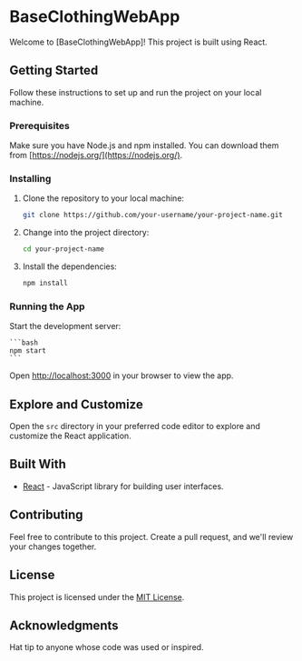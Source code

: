 # BaseClothingWebApp

Welcome to [BaseClothingWebApp]! This project is built using React.

## Getting Started

Follow these instructions to set up and run the project on your local machine.

### Prerequisites

Make sure you have Node.js and npm installed. You can download them from [https://nodejs.org/](https://nodejs.org/).

### Installing

1. Clone the repository to your local machine:

    ```bash
    git clone https://github.com/your-username/your-project-name.git
    ```

2. Change into the project directory:

    ```bash
    cd your-project-name
    ```

3. Install the dependencies:

    ```bash
    npm install
    ```

### Running the App

Start the development server:

    ```bash
    npm start
    ```

Open [http://localhost:3000](http://localhost:3000) in your browser to view the app.

## Explore and Customize

Open the `src` directory in your preferred code editor to explore and customize the React application.

## Built With

- [React](https://reactjs.org/) - JavaScript library for building user interfaces.

## Contributing

Feel free to contribute to this project. Create a pull request, and we'll review your changes together.

## License

This project is licensed under the [MIT License](LICENSE).

## Acknowledgments

Hat tip to anyone whose code was used or inspired.
